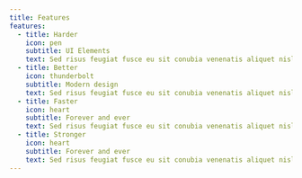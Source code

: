 ```yaml
---
title: Features
features:
  - title: Harder
    icon: pen
    subtitle: UI Elements
    text: Sed risus feugiat fusce eu sit conubia venenatis aliquet nisl cras eu adipiscing ac cras at sem cras per senectus eu parturient quam.
  - title: Better
    icon: thunderbolt
    subtitle: Modern design
    text: Sed risus feugiat fusce eu sit conubia venenatis aliquet nisl cras eu adipiscing ac cras at sem cras per senectus eu parturient quam.
  - title: Faster
    icon: heart
    subtitle: Forever and ever
    text: Sed risus feugiat fusce eu sit conubia venenatis aliquet nisl cras eu adipiscing ac cras at sem cras per senectus eu parturient quam.
  - title: Stronger
    icon: heart
    subtitle: Forever and ever
    text: Sed risus feugiat fusce eu sit conubia venenatis aliquet nisl cras eu adipiscing ac cras at sem cras per senectus eu parturient quam.
---
```

